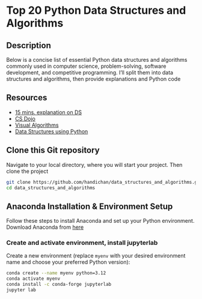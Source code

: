 # Top 20 Python Data Structures and Algorithms

## Description
Below is a concise list of essential Python data structures and algorithms commonly used in computer science, problem-solving, software development, and competitive programming. I’ll split them into data structures and algorithms, then provide explanations and Python code

## Resources
 - [15 mins. explanation on DS](https://www.youtube.com/watch?v=O9v10jQkm5c)
 - [CS Dojo](https://www.youtube.com/watch?v=bum_19loj9A&list=PLBZBJbE_rGRV8D7XZ08LK6z-4zPoWzu5H)
 - [Visual Algorithms](https://visualgo.net/en)
 - [Data Structures using Python](https://github.com/OmkarPathak/Data-Structures-using-Python)

## Clone this Git repository

Navigate to your local directory, where you will start your project. Then clone the project
```bash
git clone https://github.com/handichan/data_structures_and_algorithms.git
cd data_structures_and_algorithms
```

## Anaconda Installation & Environment Setup

Follow these steps to install Anaconda and set up your Python environment.
Download Anaconda from [here](https://www.anaconda.com/download)

### Create and activate environment, install jupyterlab

Create a new environment (replace `myenv` with your desired environment name and choose your preferred Python version):

```bash
conda create --name myenv python=3.12
conda activate myenv
conda install -c conda-forge jupyterlab
jupyter lab
```
